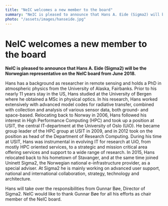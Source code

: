 ```yaml
---
title: "NeIC welcomes a new member to the board"
summary: "NeIC is pleased to announce that Hans A. Eide (Sigma2) will be the Norwegian representative on the NeIC board from June 2018."
photo: "/assets/images/hanseide.jpg"
---
```


NeIC welcomes a new member to the board
===========================

**NeIC is pleased to announce that Hans A. Eide (Sigma2) will be the Norwegian representative on the NeIC board from June 2018.** 

Hans has a background as researcher in remote sensing and holds a PhD in atmospheric physics from the University of Alaska, Fairbanks.
Prior to his nearly 11 years stay in the US, Hans studied at the University of Bergen where he obtained a MSc in physical optics. In his 
research, Hans worked extensively with advanced model codes for radiative transfer, combined with collection and analysis of various sensor
data, both ground- and space-based. Relocating back to Norway in 2006, Hans followed his interest in High Performance Computing (HPC) and
took up a position at USIT, the central IT-department at the University of Oslo (UiO). He became group leader of the HPC group at USIT in 
2009, and in 2012 took on the position as head of the Department of Research Computing. During his time at USIT, Hans was instrumental in
evolving IT for research at UiO, from mostly HPC oriented services, to a strategic and mission critical area offering services and support
to a wide range of research. In 2015, Hans relocated back to his hometown of Stavanger, and at the same time joined Uninett Sigma2, the 
Norwegian national e-infrastructure provider, as a special adviser. At Sigma2 he is mainly working on advanced user support, national and
international collaboration, strategy, technology and architecture.

Hans will take over the responsibilities from Gunnar Bøe, Director of Sigma2. NeIC would like to thank Gunnar Bøe for all his efforts as
chair member of the NeIC board.  

